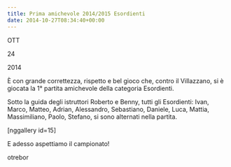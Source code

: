 ```yaml
---
title: Prima amichevole 2014/2015 Esordienti
date: 2014-10-27T08:34:40+00:00
---
```

OTT

24

2014

È con grande correttezza, rispetto e bel gioco che, contro il Villazzano, si è giocata la 1° partita amichevole della categoria Esordienti.

Sotto la guida degli istruttori Roberto e Benny, tutti gli Esordienti: Ivan, Marco, Matteo, Adrian, Alessandro, Sebastiano, Daniele, Luca, Mattia, Massimiliano, Paolo, Stefano, si sono alternati nella partita.

\[nggallery id=15\]

E adesso aspettiamo il campionato!

otrebor